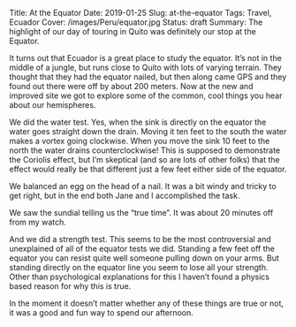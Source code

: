 Title: At the Equator
Date: 2019-01-25
Slug: at-the-equator
Tags: Travel, Ecuador
Cover: /images/Peru/equator.jpg
Status: draft
Summary: The highlight of our day of touring in Quito was definitely our stop at the Equator.

It turns out that Ecuador is a great place to study the equator.  It’s not in the middle of a jungle, but runs close to Quito with lots of varying terrain.  They thought that they had the equator nailed, but then along came GPS and they found out there were off by about 200 meters.  Now at the new and improved site we got to explore some of the common, cool things you hear about our hemispheres.

We did the water test.  Yes, when the sink is directly on the equator the water goes straight down the drain.  Moving it ten feet to the south the water makes a vortex going clockwise.  When you move the sink 10 feet to the north the water drains counterclockwise!  This is supposed to demonstrate the Coriolis effect, but I’m skeptical (and so are lots of other folks) that the effect would really be that different just a few feet either side of the equator.

We balanced an egg on the head of a nail.  It was a bit windy and tricky to get right, but in the end both Jane and I accomplished the task.

We saw the sundial telling us the “true time”. It was about 20 minutes off from my watch.

And we did a strength test.  This seems to be the most controversial and unexplained of all of the equator tests we did.  Standing a few feet off the equator you can resist quite well someone pulling down on your arms.  But standing directly on the equator line you seem to lose all your strength.  Other than psychological explanations for this I haven’t found a physics based reason for why this is true.

In the moment it doesn’t matter whether any of these things are true or not, it was a good and fun way to spend our afternoon.


